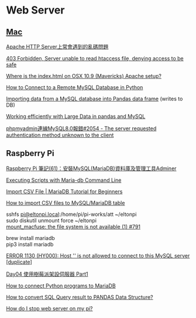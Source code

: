 # Web Server  

## [Mac](https://discussions.apple.com/docs/DOC-3083)

[Apache HTTP Server上常會遇到的亂碼問題](https://www.itread01.com/content/1549338675.html)  

[403 Forbidden, Server unable to read htaccess file, denying access to be safe](https://forums.cpanel.net/threads/403-forbidden-server-unable-to-read-htaccess-file-denying-access-to-be-safe.665705/)  

[Where is the index.html on OSX 10.9 (Mavericks) Apache setup?](https://apple.stackexchange.com/questions/146235/where-is-the-index-html-on-osx-10-9-mavericks-apache-setup)  

[How to Connect to a Remote MySQL Database in Python](https://www.thepythoncode.com/article/connect-to-a-remote-mysql-server-in-python)  

[Importing data from a MySQL database into Pandas data frame](https://medium.com/analytics-vidhya/importing-data-from-a-mysql-database-into-pandas-data-frame-a06e392d27d7) (writes to DB)  

[Working efficiently with Large Data in pandas and MySQL](https://medium.com/analytics-vidhya/working-efficiently-with-large-data-in-pandas-and-mysql-or-any-other-rdbms-1d7376936763)  

[phpmyadmin連線MySQL8.0報錯#2054 - The server requested authentication method unknown to the client](https://www.itread01.com/content/1546243084.html)  

## Raspberry Pi

[Raspberry Pi 筆記(61)：安裝MySQL(MariaDB)資料庫及管理工具Adminer](https://atceiling.blogspot.com/2020/03/raspberry-pi-61mysqlmariadb.html)  

[Executing Scripts with Maria-db Command Line](https://www.syspanda.com/index.php/2017/09/07/executing-scripts-maria-db-command-line/)  

[Import CSV File | MariaDB Tutorial for Beginners](https://www.youtube.com/watch?v=3hXk9sXBgt8)  

[How to import CSV files to MySQL/MariaDB table](https://www.simplified.guide/mysql-mariadb/import-csv)  

sshfs pi@eltonpi.local:/home/pi/pi-works/att ~/eltonpi  
sudo diskutil unmount force ~/eltonpi  
[mount_macfuse: the file system is not available (1) #791](https://github.com/osxfuse/osxfuse/issues/791)  

brew install mariadb  
pip3 install mariadb  

<!--[How to enable Remote access to your MariaDB/MySQL database](https://webdock.io/en/docs/how-guides/database-guides/how-enable-remote-access-your-mariadbmysql-database)-->
[ERROR 1130 (HY000): Host '' is not allowed to connect to this MySQL server [duplicate]](https://stackoverflow.com/questions/19101243/error-1130-hy000-host-is-not-allowed-to-connect-to-this-mysql-server)  

[Day04 使用樹莓派架設伺服器 Part1](https://ithelp.ithome.com.tw/articles/10213753)

[How to connect Python programs to MariaDB](https://mariadb.com/resources/blog/how-to-connect-python-programs-to-mariadb/)  

[How to convert SQL Query result to PANDAS Data Structure?](https://stackoverflow.com/questions/12047193/how-to-convert-sql-query-result-to-pandas-data-structure)  

[How do I stop web server on my pi?](chrome-extension://noogafoofpebimajpfpamcfhoaifemoa/suspended.html#ttl=How%20do%20I%20stop%20web%20server%20on%20my%20pi%3F%20-%20HELP%20-%20Raspberry%20Pi%20Forums&pos=0&uri=https://www.raspberrypi.org/forums/viewtopic.php?t=64895)  
